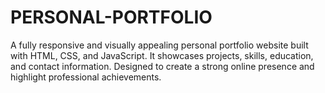 # PERSONAL-PORTFOLIO
A fully responsive and visually appealing personal portfolio website built with HTML, CSS, and JavaScript. It showcases projects, skills, education, and contact information. Designed to create a strong online presence and highlight professional achievements.
